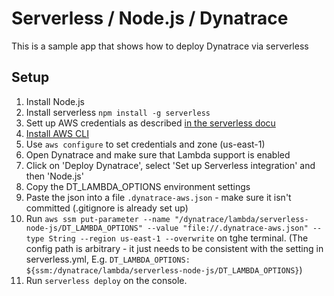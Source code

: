 # Serverless / Node.js / Dynatrace
This is a sample app that shows how to deploy Dynatrace via serverless

## Setup

1. Install Node.js
2. Install serverless `npm install -g serverless`
3. Sett up AWS credentials as described [in the serverless docu](https://serverless.com/framework/docs/providers/aws/guide/credentials/)
3. [Install AWS CLI](https://docs.aws.amazon.com/cli/latest/userguide/installing.html)
4. Use `aws configure` to set credentials and zone (us-east-1)
5. Open Dynatrace and make sure that Lambda support is enabled
6. Click on 'Deploy Dynatrace', select 'Set up Serverless integration' and then 'Node.js'
7. Copy the DT_LAMBDA_OPTIONS environment settings
8. Paste the json into a file `.dynatrace-aws.json` - make sure it isn't committed (.gitignore is already set up)
9. Run `aws ssm put-parameter --name "/dynatrace/lambda/serverless-node-js/DT_LAMBDA_OPTIONS" --value "file://.dynatrace-aws.json" --type String --region us-east-1 --overwrite` on tghe terminal.
(The config path is arbitrary - it just needs to be consistent with the setting in serverless.yml, E.g. `DT_LAMBDA_OPTIONS: ${ssm:/dynatrace/lambda/serverless-node-js/DT_LAMBDA_OPTIONS}`)
10. Run `serverless deploy` on the console.